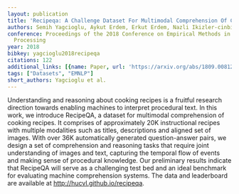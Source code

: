 ```yaml
---
layout: publication
title: 'Recipeqa: A Challenge Dataset For Multimodal Comprehension Of Cooking Recipes'
authors: Semih Yagcioglu, Aykut Erdem, Erkut Erdem, Nazli Ikizler-cinbis
conference: Proceedings of the 2018 Conference on Empirical Methods in Natural Language
  Processing
year: 2018
bibkey: yagcioglu2018recipeqa
citations: 122
additional_links: [{name: Paper, url: 'https://arxiv.org/abs/1809.00812'}]
tags: ["Datasets", "EMNLP"]
short_authors: Yagcioglu et al.
---
```

Understanding and reasoning about cooking recipes is a fruitful research
direction towards enabling machines to interpret procedural text. In this work,
we introduce RecipeQA, a dataset for multimodal comprehension of cooking
recipes. It comprises of approximately 20K instructional recipes with multiple
modalities such as titles, descriptions and aligned set of images. With over
36K automatically generated question-answer pairs, we design a set of
comprehension and reasoning tasks that require joint understanding of images
and text, capturing the temporal flow of events and making sense of procedural
knowledge. Our preliminary results indicate that RecipeQA will serve as a
challenging test bed and an ideal benchmark for evaluating machine
comprehension systems. The data and leaderboard are available at
http://hucvl.github.io/recipeqa.